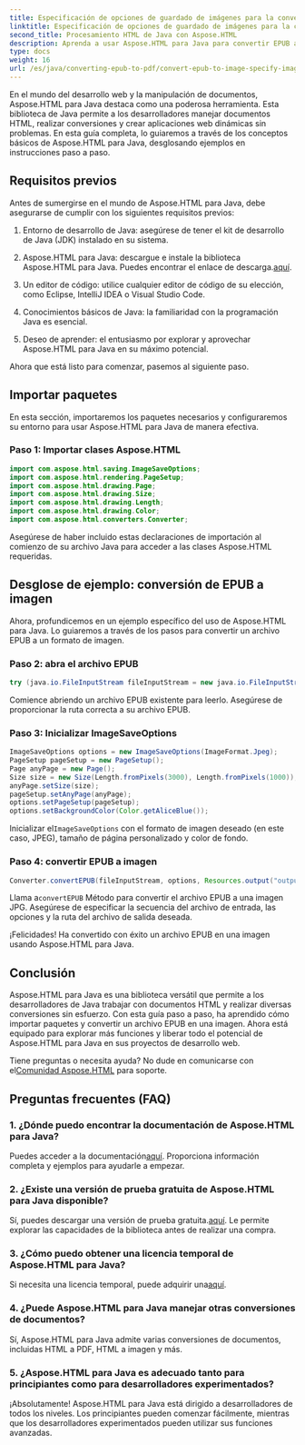 ```yaml
---
title: Especificación de opciones de guardado de imágenes para la conversión de EPUB a imagen
linktitle: Especificación de opciones de guardado de imágenes para la conversión de EPUB a imagen
second_title: Procesamiento HTML de Java con Aspose.HTML
description: Aprenda a usar Aspose.HTML para Java para convertir EPUB a imagen y más. Explora nuestra guía paso a paso. #DesarrolloJava #DesarrolloWeb #ConversiónDeDocumentos
type: docs
weight: 16
url: /es/java/converting-epub-to-pdf/convert-epub-to-image-specify-image-save-options/
---
```


En el mundo del desarrollo web y la manipulación de documentos, Aspose.HTML para Java destaca como una poderosa herramienta. Esta biblioteca de Java permite a los desarrolladores manejar documentos HTML, realizar conversiones y crear aplicaciones web dinámicas sin problemas. En esta guía completa, lo guiaremos a través de los conceptos básicos de Aspose.HTML para Java, desglosando ejemplos en instrucciones paso a paso.

## Requisitos previos

Antes de sumergirse en el mundo de Aspose.HTML para Java, debe asegurarse de cumplir con los siguientes requisitos previos:

1. Entorno de desarrollo de Java: asegúrese de tener el kit de desarrollo de Java (JDK) instalado en su sistema.

2. Aspose.HTML para Java: descargue e instale la biblioteca Aspose.HTML para Java. Puedes encontrar el enlace de descarga.[aquí](https://releases.aspose.com/html/java/).

3. Un editor de código: utilice cualquier editor de código de su elección, como Eclipse, IntelliJ IDEA o Visual Studio Code.

4. Conocimientos básicos de Java: la familiaridad con la programación Java es esencial.

5. Deseo de aprender: el entusiasmo por explorar y aprovechar Aspose.HTML para Java en su máximo potencial.

Ahora que está listo para comenzar, pasemos al siguiente paso.

## Importar paquetes

En esta sección, importaremos los paquetes necesarios y configuraremos su entorno para usar Aspose.HTML para Java de manera efectiva. 

### Paso 1: Importar clases Aspose.HTML

```java
import com.aspose.html.saving.ImageSaveOptions;
import com.aspose.html.rendering.PageSetup;
import com.aspose.html.drawing.Page;
import com.aspose.html.drawing.Size;
import com.aspose.html.drawing.Length;
import com.aspose.html.drawing.Color;
import com.aspose.html.converters.Converter;
```

Asegúrese de haber incluido estas declaraciones de importación al comienzo de su archivo Java para acceder a las clases Aspose.HTML requeridas.

## Desglose de ejemplo: conversión de EPUB a imagen

Ahora, profundicemos en un ejemplo específico del uso de Aspose.HTML para Java. Lo guiaremos a través de los pasos para convertir un archivo EPUB a un formato de imagen.

### Paso 2: abra el archivo EPUB

```java
try (java.io.FileInputStream fileInputStream = new java.io.FileInputStream(Resources.input("input.epub"))) {
```

Comience abriendo un archivo EPUB existente para leerlo. Asegúrese de proporcionar la ruta correcta a su archivo EPUB.

### Paso 3: Inicializar ImageSaveOptions

```java
ImageSaveOptions options = new ImageSaveOptions(ImageFormat.Jpeg);
PageSetup pageSetup = new PageSetup();
Page anyPage = new Page();
Size size = new Size(Length.fromPixels(3000), Length.fromPixels(1000));
anyPage.setSize(size);
pageSetup.setAnyPage(anyPage);
options.setPageSetup(pageSetup);
options.setBackgroundColor(Color.getAliceBlue());
```

 Inicializar el`ImageSaveOptions` con el formato de imagen deseado (en este caso, JPEG), tamaño de página personalizado y color de fondo.

### Paso 4: convertir EPUB a imagen

```java
Converter.convertEPUB(fileInputStream, options, Resources.output("output.jpg"));
```

 Llama a`convertEPUB` Método para convertir el archivo EPUB a una imagen JPG. Asegúrese de especificar la secuencia del archivo de entrada, las opciones y la ruta del archivo de salida deseada.

¡Felicidades! Ha convertido con éxito un archivo EPUB en una imagen usando Aspose.HTML para Java.

## Conclusión

Aspose.HTML para Java es una biblioteca versátil que permite a los desarrolladores de Java trabajar con documentos HTML y realizar diversas conversiones sin esfuerzo. Con esta guía paso a paso, ha aprendido cómo importar paquetes y convertir un archivo EPUB en una imagen. Ahora está equipado para explorar más funciones y liberar todo el potencial de Aspose.HTML para Java en sus proyectos de desarrollo web.

 Tiene preguntas o necesita ayuda? No dude en comunicarse con el[Comunidad Aspose.HTML](https://forum.aspose.com/) para soporte.

## Preguntas frecuentes (FAQ)

### 1. ¿Dónde puedo encontrar la documentación de Aspose.HTML para Java?

 Puedes acceder a la documentación[aquí](https://reference.aspose.com/html/java/). Proporciona información completa y ejemplos para ayudarle a empezar.

### 2. ¿Existe una versión de prueba gratuita de Aspose.HTML para Java disponible?

 Sí, puedes descargar una versión de prueba gratuita.[aquí](https://releases.aspose.com/). Le permite explorar las capacidades de la biblioteca antes de realizar una compra.

### 3. ¿Cómo puedo obtener una licencia temporal de Aspose.HTML para Java?

 Si necesita una licencia temporal, puede adquirir una[aquí](https://purchase.aspose.com/temporary-license/).

### 4. ¿Puede Aspose.HTML para Java manejar otras conversiones de documentos?

Sí, Aspose.HTML para Java admite varias conversiones de documentos, incluidas HTML a PDF, HTML a imagen y más.

### 5. ¿Aspose.HTML para Java es adecuado tanto para principiantes como para desarrolladores experimentados?

¡Absolutamente! Aspose.HTML para Java está dirigido a desarrolladores de todos los niveles. Los principiantes pueden comenzar fácilmente, mientras que los desarrolladores experimentados pueden utilizar sus funciones avanzadas.